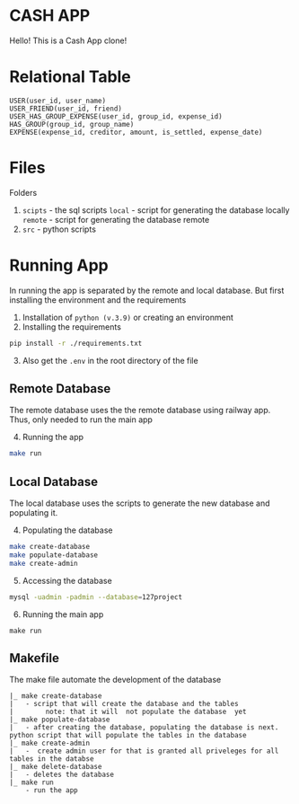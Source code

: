 # CASH APP
Hello! This is a Cash App clone! 

# Relational Table
```
USER(user_id, user_name)
USER_FRIEND(user_id, friend)
USER_HAS_GROUP_EXPENSE(user_id, group_id, expense_id)
HAS_GROUP(group_id, group_name)
EXPENSE(expense_id, creditor, amount, is_settled, expense_date)
```

# Files 
Folders
1. `scipts` - the sql scripts
    `local` - script for generating the database locally
    `remote` - script for generating the database remote
2. `src` - python scripts

# Running App
In running the app is separated by the remote and local database. But first installing the environment and the requirements
1. Installation of `python (v.3.9)` or creating an environment
2. Installing the requirements
```bash
pip install -r ./requirements.txt
```
3. Also get the `.env` in the root directory of the file

## Remote Database
The remote database uses the the remote database using railway app. Thus, only needed to run the main app

4. Running the app
``` bash
make run
```

## Local Database
The local database uses the scripts to generate the new database and populating it.

4. Populating the database
``` bash
make create-database
make populate-database
make create-admin
```
5. Accessing the database
``` bash
mysql -uadmin -padmin --database=127project
```
6. Running the main app
```
make run
```

## Makefile 
The make file automate the development of the database
```
|_ make create-database
|   - script that will create the database and the tables 
|        note: that it will  not populate the database  yet
|_ make populate-database
|   - after creating the database, populating the database is next. python script that will populate the tables in the database 
|_ make create-admin
|   -  create admin user for that is granted all priveleges for all tables in the databse 
|_ make delete-database 
|   - deletes the database 
|_ make run
    - run the app
```